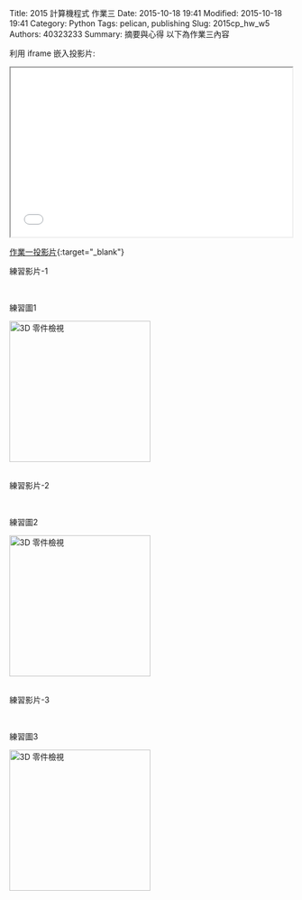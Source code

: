 Title: 2015 計算機程式 作業三
Date: 2015-10-18 19:41
Modified: 2015-10-18 19:41
Category: Python
Tags: pelican, publishing
Slug: 2015cp_hw_w5
Authors: 40323233
Summary: 摘要與心得
以下為作業三內容

利用 iframe 嵌入投影片:

<iframe src="simplest3.html" width="500" height="300"></iframe>

[作業一投影片](simplest3.html){:target="_blank"}
<br>
<p>練習影片-1</p>

<br>
<p>練習圖1</p>
<img src="https://copy.com/PV1vnPneXA4Y" width="250" alt="3D 零件檢視"></img>
<br>
<br>
<p>練習影片-2</p>

<br>
<p>練習圖2</p>
<img src="https://copy.com/PMfaAppBobMu6w0N" width="250" alt="3D 零件檢視"></img>
<br>
<br>
<p>練習影片-3</p>

<br>
<p>練習圖3</p>
<img src="https://copy.com/neTmmFoSLGwWODWz" width="250" alt="3D 零件檢視"></img>
<br>
